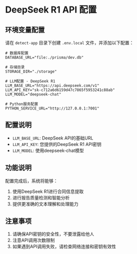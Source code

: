 # DeepSeek R1 API 配置

## 环境变量配置

请在 `detect-app` 目录下创建 `.env.local` 文件，并添加以下配置：

```env
# 数据库配置
DATABASE_URL="file:./prisma/dev.db"

# 存储目录
STORAGE_DIR="./storage"

# LLM配置 - DeepSeek R1
LLM_BASE_URL="https://api.deepseek.com/v1"
LLM_API_KEY="sk-c712a6d6159d47c7865f5953241c88ab"
LLM_MODEL="deepseek-chat"

# Python服务配置
PYTHON_SERVICE_URL="http://127.0.0.1:7001"
```

## 配置说明

- `LLM_BASE_URL`: DeepSeek API的基础URL
- `LLM_API_KEY`: 您提供的DeepSeek R1 API密钥
- `LLM_MODEL`: 使用deepseek-chat模型

## 功能说明

配置完成后，系统将能够：
1. 使用DeepSeek R1进行合同信息提取
2. 进行报告质量检测和智能分析
3. 提供更准确的文本理解和处理能力

## 注意事项

1. 请确保API密钥的安全性，不要泄露给他人
2. 注意API调用次数限制
3. 如果遇到API调用失败，请检查网络连接和密钥有效性

